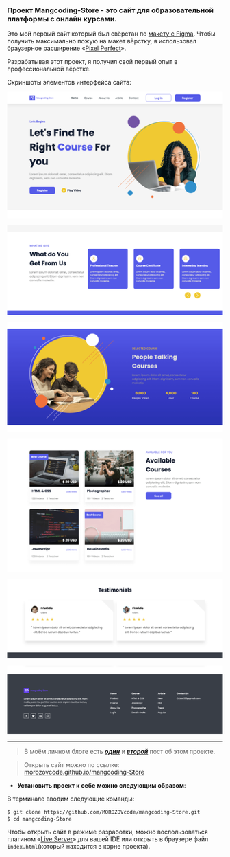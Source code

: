 ### Проект Mangcoding-Store - это сайт для образовательной платформы с онлайн курсами.

Это мой первый сайт который был свёрстан по [макету c Figma](<https://www.figma.com/proto/vdXfJlbtfATriDfYviLHwB/Course-Simple-landing-page-(Community)?node-id=5-2>). Чтобы получить максимально пожую на макет вёрстку, я использовал браузерное расширение «[Pixel Perfect](https://chrome.google.com/webstore/detail/perfectpixel-by-welldonec/dkaagdgjmgdmbnecmcefdhjekcoceebi)».

Разрабатывая этот проект, я получил свой первый опыт в профессиональной вёрстке.

Скриншоты элементов интерфейса сайта:

![screenshot](https://github.com/MOROZOVcode/mangcoding-Store/blob/master/forReadme/screenshot_1.png)

![screenshot](https://github.com/MOROZOVcode/mangcoding-Store/blob/master/forReadme/screenshot_2.png)

![screenshot](https://github.com/MOROZOVcode/mangcoding-Store/blob/master/forReadme/screenshot_3.png)

![screenshot](https://github.com/MOROZOVcode/mangcoding-Store/blob/master/forReadme/screenshot_4.png)

![screenshot](https://github.com/MOROZOVcode/mangcoding-Store/blob/master/forReadme/screenshot_5.png)

![screenshot](https://github.com/MOROZOVcode/mangcoding-Store/blob/master/forReadme/screenshot_6.png)

---

> В моём личном блоге есть [_**один**_](https://t.me/morozov_code/41) и [_**второй**_](https://t.me/morozov_code/46) пост об этом проекте.

> Открыть сайт можно по ссылке: [morozovcode.github.io/mangcoding-Store](https://morozovcode.github.io/mangcoding-Store/)

- **Установить проект к себе можно следующим образом**:

В терминале вводим следующие команды:

```
$ git clone https://github.com/MOROZOVcode/mangcoding-Store.git
$ cd mangcoding-Store
```

Чтобы открыть сайт в режиме разработки, можно вослользоваться плагином «[Live Server](https://visualstudiocode1.ru/ustanovka-i-nastrojka-liveserver-v-vs-code.html)» для вашей IDE или открыть в браузере файл `index.html`(который находится в корне проекта).
